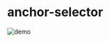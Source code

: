 # anchor-selector

![demo](https://raw.githubusercontent.com/bgpat/anchor-selector/readme/images/demo.gif)
